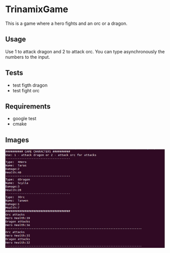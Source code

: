 # TrinamixGame
This is a game where a hero fights and an orc or a dragon.

## Usage
Use 1 to attack dragon and 2 to attack orc.
You can type asynchronously the numbers to the input.


## Tests
* test figth dragon
* test fight orc

## Requirements

  * google test
  * cmake

## Images
![alt text](images/game.png "Game")
